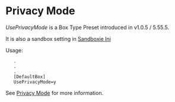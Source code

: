 # Privacy Mode

_UsePrivacyMode_ is a Box Type Preset introduced in v1.0.5 / 5.55.5.

It is also a sandbox setting in [Sandboxie Ini](SandboxieIni.md)

Usage:

```
   .
   .
   .
   [DefaultBox]
   UsePrivacyMode=y
```

See [Privacy Mode](../PlusContent/privacy-mode.md) for more information.
